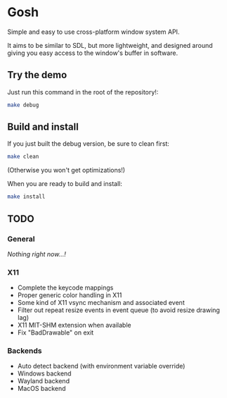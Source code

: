 # Gosh

Simple and easy to use cross-platform window system API.

It aims to be similar to SDL, but more lightweight, and designed around giving you easy access to the window's buffer in software.

## Try the demo

Just run this command in the root of the repository!:

```bash
make debug
```

## Build and install

If you just built the debug version, be sure to clean first:

```bash
make clean
```

(Otherwise you won't get optimizations!)

When you are ready to build and install:

```bash
make install
```

## TODO

### General

_Nothing right now...!_

### X11

- Complete the keycode mappings
- Proper generic color handling in X11
- Some kind of X11 vsync mechanism and associated event
- Filter out repeat resize events in event queue (to avoid resize drawing lag)
- X11 MIT-SHM extension when available
- Fix "BadDrawable" on exit

### Backends

- Auto detect backend (with environment variable override)
- Windows backend
- Wayland backend
- MacOS backend
